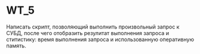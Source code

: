 # WT_5

Написать скрипт, позволяющий выполнить произвольный запрос к СУБД, после чего отобразить резулитат выполнения запроса и ститистику: время выполнения запроса и использованную оперативную память.
